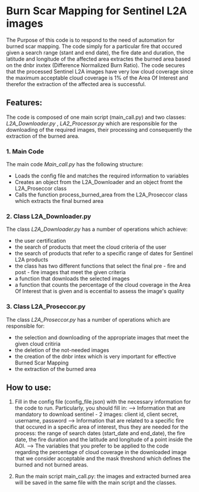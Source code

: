 
# **Burn Scar Mapping for Sentinel L2A images**
The Purpose of this code is to respond to the need of automation for burned scar mapping. The code simply for a particular fire that occured given a search range (stant and end date), the fire date and duration, the latitude and longitude of the affected area extractes the burned area based on the dnbr inxtex (Difference Normalized Burn Ratio). The code secures that the processed Sentinel L2A images have very low cloud coverage since the maximum acceptable cloud coverage is 1% of the Area Of Interest and therefor the extraction of the affected area is successful. 

## **Features**:
The code is composed of one main script (main_call.py) and two classes: _L2A_Downloader.py_ , _LA2_Processor.py_ which are responsible for the downloading of the required images, their processing and consequently the extraction of the burned area.

### **1. Main Code**
The main code _Main_call.py_ has the following structure:
- Loads the config file and matches the required information to variables
- Creates an object from the L2A_Downloader and an object fromt the L2A_Proseccor class
- Calls the function process_burned_area from the L2A_Proseccor class which extracts the final burned area     

### **2. Class L2A_Downloader.py**
The class _L2A_Downloader.py_ has a number of operations which achieve:
- the user certification
- the search of products that meet the cloud criteria of the user 
- the search of products that refer to a specific range of dates for Sentinel L2A products
- the class has two different functions that select the final pre - fire and post - fire images that meet the given criteria
- a function that downloads the selected images
- a function that counts the percentage of the cloud coverage in the Area Of Interest that is given and is eccential to assess the image's quality

### **3. Class L2A_Proseccor.py**
The class _L2A_Proseccor.py_ has a number of operations which are responsible for:  
- the selection and downloading of the appropriate images that meet the given cloud critiria
- the deletion of the not-needed images
- the creation of the dnbr intex which is very important for effective Burned Scar Mapping
- the extraction of the burned area     
  

## **How to use:**
1. Fill in the config file (config_file.json) with the necessary information for the code to run. Particularly, you should fill in:
--> Information that are mandatory to download sentinel - 2 images: client id, client secret, username, password
--> Information that are related to a specific fire that occured in a specific area of interest, thus they are needed for the process: the range of search dates (start_date and end_date), the fire date, the fire duration and the latitude and longitude of a point inside the AOI.
--> The variables that you prefer to be applied to the code regarding the percentage of cloud coverage in the downloaded image that we consider acceptable and the mask threshond which defines the burned and not burned areas.

2. Run the main script main_call.py: the images and extracted burned area will be saved in the same file with the main script and the classes. 